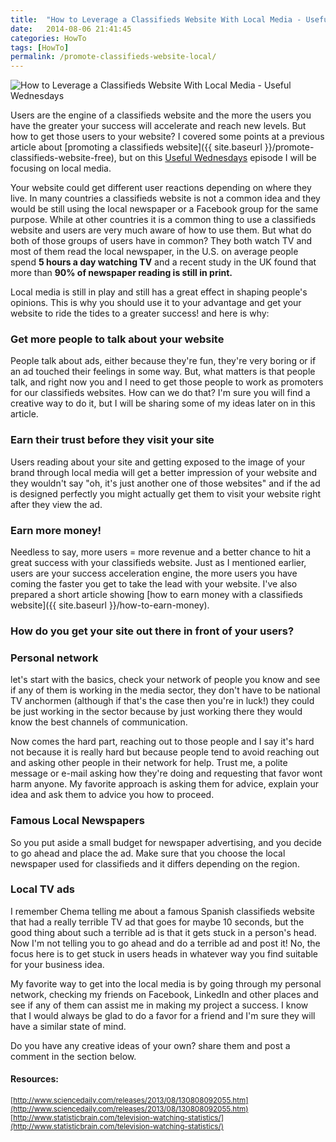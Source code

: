 ```yaml
---
title:  "How to Leverage a Classifieds Website With Local Media - Useful Wednesdays"
date:   2014-08-06 21:41:45
categories: HowTo
tags: [HowTo]
permalink: /promote-classifieds-website-local/
---
```

![How to Leverage a Classifieds Website With Local Media - Useful Wednesdays](//open-classifieds.com/wp-content/uploads/2014/08/624x415xold-newspaper-350376_1280-624x415.jpg.pagespeed.ic.oV5tEhoyoa.jpg)

Users are the engine of a classifieds website and the more the users you have the greater your success will accelerate and reach new levels. But how to get those users to your website? I covered some points at a previous article about [promoting a classifieds website]({{ site.baseurl }}/promote-classifieds-website-free), but on this [Useful Wednesdays](http://open-classifieds.com/category/useful-wednesdays/) episode I will be focusing on local media.

Your website could get different user reactions depending on where they live. In many countries a classifieds website is not a common idea and they would be still using the local newspaper or a Facebook group for the same purpose. While at other countries it is a common thing to use a classifieds website and users are very much aware of how to use them. But what do both of those groups of users have in common? They both watch TV and most of them read the local newspaper, in the U.S. on average people spend **5 hours a day watching TV** and a recent study in the UK found that more than **90% of newspaper reading is still in print.**

Local media is still in play and still has a great effect in shaping people's opinions. This is why you should use it to your advantage and get your website to ride the tides to a greater success! and here is why:

### Get more people to talk about your website

People talk about ads, either because they're fun, they're very boring or if an ad touched their feelings in some way. But, what matters is that people talk, and right now you and I need to get those people to work as promoters for our classifieds websites. How can we do that? I'm sure you will find a creative way to do it, but I will be sharing some of my ideas later on in this article.

### Earn their trust before they visit your site

Users reading about your site and getting exposed to the image of your brand through local media will get a better impression of your website and they wouldn't say "oh, it's just another one of those websites" and if the ad is designed perfectly you might actually get them to visit your website right after they view the ad.

### Earn more money!

Needless to say, more users = more revenue and a better chance to hit a great success with your classifieds website. Just as I mentioned earlier, users are your success acceleration engine, the more users you have coming the faster you get to take the lead with your website. I've also prepared a short article showing [how to earn money with a classifieds website]({{ site.baseurl }}/how-to-earn-money).

### How do you get your site out there in front of your users?

### Personal network

let's start with the basics, check your network of people you know and see if any of them is working in the media sector, they don't have to be national TV anchormen (although if that's the case then you're in luck!) they could be just working in the sector because by just working there they would know the best channels of communication.

Now comes the hard part, reaching out to those people and I say it's hard not because it is really hard but because people tend to avoid reaching out and asking other people in their network for help. Trust me, a polite message or e-mail asking how they're doing and requesting that favor wont harm anyone. My favorite approach is asking them for advice, explain your idea and ask them to advice you how to proceed.

### Famous Local Newspapers

So you put aside a small budget for newspaper advertising, and you decide to go ahead and place the ad. Make sure that you choose the local newspaper used for classifieds and it differs depending on the region.

### Local TV ads

I remember Chema telling me about a famous Spanish classifieds website that had a really terrible TV ad that goes for maybe 10 seconds, but the good thing about such a terrible ad is that it gets stuck in a person's head. Now I'm not telling you to go ahead and do a terrible ad and post it! No, the focus here is to get stuck in users heads in whatever way you find suitable for your business idea.

My favorite way to get into the local media is by going through my personal network, checking my friends on Facebook, LinkedIn and other places and see if any of them can assist me in making my project a success. I know that I would always be glad to do a favor for a friend and I'm sure they will have a similar state of mind.

Do you have any creative ideas of your own? share them and post a comment in the section below.


#### Resources:
<sup> [http://www.sciencedaily.com/releases/2013/08/130808092055.htm](http://www.sciencedaily.com/releases/2013/08/130808092055.htm) <br>
[http://www.statisticbrain.com/television-watching-statistics/](http://www.statisticbrain.com/television-watching-statistics/) </sup>

